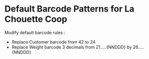 Default Barcode Patterns for La Chouette Coop
=============================================

Modify default barcode rules :
 * Replace Customer barcode from 42 to 24
 * Replace Weight barcode 3 decimals from 21.....{NNDDD} by 26.....{NNDDD}


